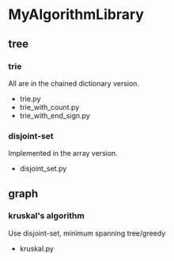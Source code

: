 # MyAlgorithmLibrary

## tree
### trie
All are in the chained dictionary version.
- trie.py
- trie_with_count.py
- trie_with_end_sign.py

### disjoint-set
Implemented in the array version.
- disjoint_set.py

## graph
### kruskal's algorithm
Use disjoint-set, minimum spanning tree/greedy
- kruskal.py
